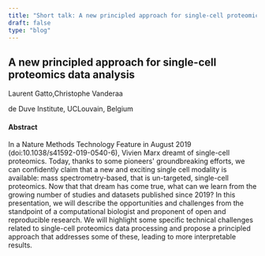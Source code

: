 ```yaml
---
title: "Short talk: A new principled approach for single-cell proteomics data analysis"
draft: false
type: "blog"
---
```


## A new principled approach for single-cell proteomics data analysis

Laurent Gatto,Christophe Vanderaa	

de Duve Institute, UCLouvain, Belgium	

#### Abstract

In a Nature Methods Technology Feature in August 2019 (doi:10.1038/s41592-019-0540-6), Vivien Marx dreamt of single-cell proteomics. Today, thanks to some pioneers' groundbreaking efforts, we can confidently claim that a new and exciting single cell modality is available: mass spectrometry-based, that is un-targeted, single-cell proteomics. Now that that dream has come true, what can we learn from the growing number of studies and datasets published since 2019? In this presentation, we will describe the opportunities and challenges from the standpoint of a computational biologist and proponent of open and reproducible research. We will highlight some specific technical challenges related to single-cell proteomics data processing and propose a principled approach that addresses some of these, leading to more interpretable results.
